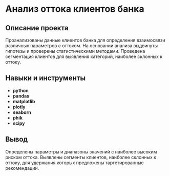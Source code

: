# Анализ оттока клиентов банка

## Описание проекта

Проанализованы данные клиентов банка для определения взаимосвязи различных параметров с оттоком. На основании анализа выдвинуты гипотезы и проверены статистическими методами. Проведена сегментация клиентов для выявления категорий, наиболее склонных к оттоку.

## Навыки и инструменты

- **python**
- **pandas**
- **matplotlib**
- **plotly**
- **seaborn**
- **phik**
- **scipy**

## Вывод

Определены параметры и диапазоны значений с наиболее высоким риском оттока. Выявлены сегменты клиентов, наиболее склонных к оттоку, для удержания которых предложены таргетированные рекомендации.
